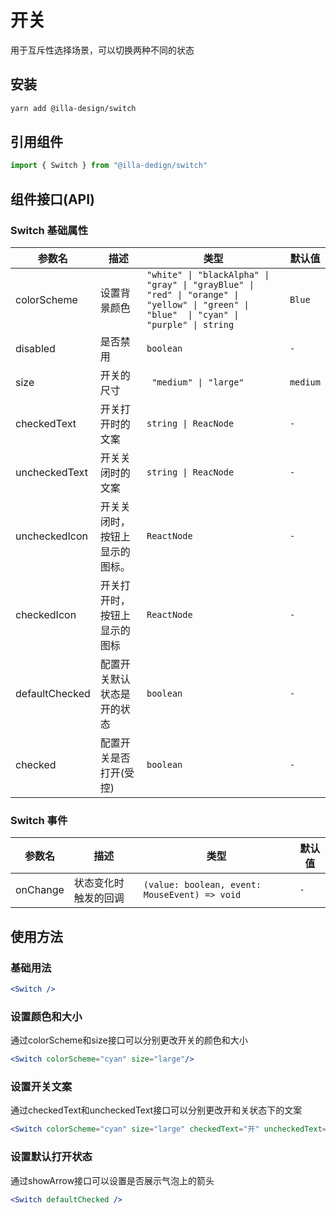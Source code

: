 # 开关

用于互斥性选择场景，可以切换两种不同的状态

## 安装

```bash
yarn add @illa-design/switch
```

## 引用组件

```jsx
import { Switch } from "@illa-dedign/switch"
```

## 组件接口(API)

### Switch 基础属性

| 参数名         | 描述                           | 类型                                                         | 默认值   |
| -------------- | ------------------------------ | ------------------------------------------------------------ | -------- |
| colorScheme    | 设置背景颜色                   | `"white" \| "blackAlpha" \| "gray" \| "grayBlue" \| "red" \| "orange" \| "yellow" \| "green" \| "blue"  \| "cyan" \| "purple" \| string` | `Blue`   |
| disabled       | 是否禁用                       | `boolean`                                                    | `-`      |
| size           | 开关的尺寸                     | ` "medium" \| "large"`                                       | `medium` |
| checkedText    | 开关打开时的文案               | `string \| ReacNode`                                         | `-`          |
| uncheckedText  | 开关关闭时的文案               | `string \| ReacNode`                                         | `-`          |
| uncheckedIcon  | 开关关闭时，按钮上显示的图标。 | `ReactNode`                                                  | `-`      |
| checkedIcon    | 开关打开时，按钮上显示的图标   | `ReactNode`                                                  | `-`      |
| defaultChecked | 配置开关默认状态是开的状态     | `boolean`                                                    | `-`      |
| checked        | 配置开关是否打开(受控)         | `boolean`                                                    | `-`      |

### Switch 事件

| 参数名   | 描述                 | 类型                                          | 默认值 |
| -------- | -------------------- | --------------------------------------------- | ------ |
| onChange | 状态变化时触发的回调 | `(value: boolean, event: MouseEvent) => void` | `-`    |



## 使用方法

### 基础用法

```jsx
<Switch />
```

### 设置颜色和大小

通过colorScheme和size接口可以分别更改开关的颜色和大小

```jsx
<Switch colorScheme="cyan" size="large"/>
```

### 设置开关文案

通过checkedText和uncheckedText接口可以分别更改开和关状态下的文案

```jsx
<Switch colorScheme="cyan" size="large" checkedText="开" uncheckedText="关" />
```

### 设置默认打开状态

通过showArrow接口可以设置是否展示气泡上的箭头

```jsx
<Switch defaultChecked />
```
